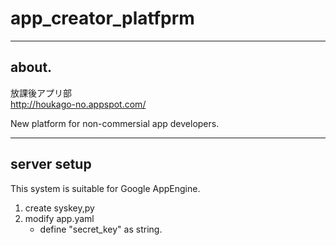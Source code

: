 ﻿# app_creator_platfprm 
-----

## about.
放課後アプリ部  
http://houkago-no.appspot.com/

New platform for non-commersial app developers.   


------------------------------
## server setup
This system is suitable for Google AppEngine.

1. create syskey,py
2. modify app.yaml
   * define "secret_key" as string.